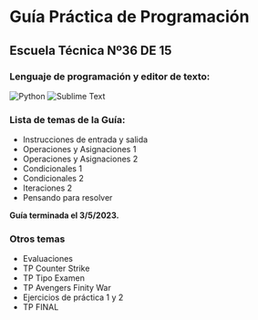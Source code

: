 # Guía Práctica de Programación
## Escuela Técnica Nº36 DE 15
### Lenguaje de programación y editor de texto:

![Python](https://img.shields.io/badge/python-151515?style=for-the-badge&logo=python&logoColor=fff)
![Sublime Text](https://img.shields.io/badge/sublime_text-%23ffffff.svg?style=for-the-badge&logo=sublime-text&logoColor=000000)

### Lista de temas de la Guía:
- Instrucciones de entrada y salida
- Operaciones y Asignaciones 1
- Operaciones y Asignaciones 2
- Condicionales 1
- Condicionales 2
- Iteraciones 2
- Pensando para resolver

**Guía terminada el 3/5/2023.**

### Otros temas
- Evaluaciones
- TP Counter Strike
- TP Tipo Examen
- TP Avengers Finity War
- Ejercicios de práctica 1 y 2
- TP FINAL
